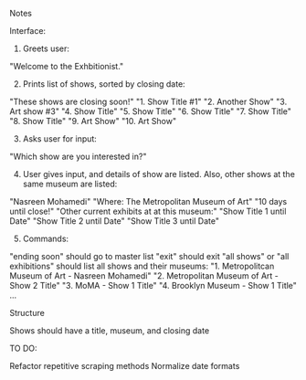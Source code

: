 Notes

Interface:

1. Greets user:

"Welcome to the Exhbitionist."

2. Prints list of shows, sorted by closing date:

"These shows are closing soon!"
"1. Show Title #1"
"2. Another Show"
"3. Art show #3"
"4. Show Title"
"5. Show Title"
"6. Show Title"
"7. Show Title"
"8. Show Title"
"9. Art Show"
"10. Art Show"



3. Asks user for input:

"Which show are you interested in?"

4. User gives input, and details of show are listed. Also, other shows at the same museum are listed:

"Nasreen Mohamedi"
"Where: The Metropolitan Museum of Art"
"10 days until close!"
"Other current exhibits at at this museum:"
"Show Title 1 until Date"
"Show Title 2 until Date"
"Show Title 3 until Date"

5. Commands:

"ending soon" should go to master list
"exit" should exit
"all shows" or "all exhibitions" should list all shows and their museums:
    "1. Metropolitcan Museum of Art - Nasreen Mohamedi"
    "2. Metropolitan Museum of Art - Show 2 Title"
    "3. MoMA - Show 1 Title"
    "4. Brooklyn Museum - Show 1 Title"
    ...



Structure


Shows should have a title, museum, and closing date


TO DO:

Refactor repetitive scraping methods
Normalize date formats


